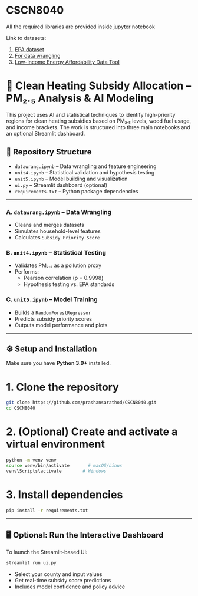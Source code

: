# CSCN8040

All the required libraries are provided inside jupyter notebook

Link to datasets:

1. [EPA dataset](https://www.epa.gov/outdoor-air-quality-data/download-daily-data)
2. [For data wrangling](https://www.eia.gov/consumption/residential/data/2020/#fueluses)
3. [Low-income Energy Affordability Data Tool](https://lead.openei.org/)

# 🧪 Clean Heating Subsidy Allocation – PM₂.₅ Analysis & AI Modeling

This project uses AI and statistical techniques to identify high-priority regions for clean heating subsidies based on PM₂.₅ levels, wood fuel usage, and income brackets. The work is structured into three main notebooks and an optional Streamlit dashboard.

## 📁 Repository Structure

- `datawrang.ipynb` – Data wrangling and feature engineering
- `unit4.ipynb` – Statistical validation and hypothesis testing
- `unit5.ipynb` – Model building and visualization
- `ui.py` – Streamlit dashboard (optional)
- `requirements.txt` – Python package dependencies


---

### A. `datawrang.ipynb` – Data Wrangling
- Cleans and merges datasets
- Simulates household-level features
- Calculates `Subsidy Priority Score`

### B. `unit4.ipynb` – Statistical Testing
- Validates PM₂.₅ as a pollution proxy
- Performs:
  - Pearson correlation (ρ = 0.9998)
  - Hypothesis testing vs. EPA standards

### C. `unit5.ipynb` – Model Training
- Builds a `RandomForestRegressor`
- Predicts subsidy priority scores
- Outputs model performance and plots

---

## ⚙️ Setup and Installation

Make sure you have **Python 3.9+** installed.


# 1. Clone the repository
```bash
git clone https://github.com/prashansarathod/CSCN8040.git
cd CSCN8040
```
# 2. (Optional) Create and activate a virtual environment
```bash
python -m venv venv
source venv/bin/activate       # macOS/Linux
venv\Scripts\activate        # Windows
```
# 3. Install dependencies
```bash
pip install -r requirements.txt
```

---

## 🖥️ Optional: Run the Interactive Dashboard

To launch the Streamlit-based UI:

```bash
streamlit run ui.py
```

- Select your county and input values
- Get real-time subsidy score predictions
- Includes model confidence and policy advice

